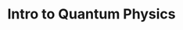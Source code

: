 ---
title: "Intro to Quantum Physics"
collection: teaching
type: "Class Tutor"
permalink: /teaching/2023-quantum
venue: "Bard College at Simon's Rock"
#date: 2015-01-01
#ocation: "City, Country"
---